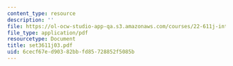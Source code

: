 ```yaml
---
content_type: resource
description: ''
file: https://ol-ocw-studio-app-qa.s3.amazonaws.com/courses/22-611j-introduction-to-plasma-physics-i-fall-2003/6cecf67ed90382bbfd85728852f5085b_set3611j03.pdf
file_type: application/pdf
resourcetype: Document
title: set3611j03.pdf
uid: 6cecf67e-d903-82bb-fd85-728852f5085b
---
```

